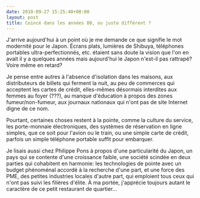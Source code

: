 ```yaml
---
date: 2010-09-27 15:25:40+00:00
layout: post
title: Coincé dans les années 80, ou juste différent ?
---
```


J'arrive aujourd'hui à un point où je me demande ce que signifie le mot modernité pour le Japon. Écrans plats, lumières de Shibuya, téléphones portables ultra-perfectionnés, etc. étaient sans doute la vision que l'on en avait il y a quelques années mais aujourd'hui le Japon n'est-il pas rattrapé? Voire même en retard?

Je pense entre autres à l'absence d'isolation dans les maisons, aux distributeurs de billets qui ferment la nuit, au peu de commerces qui acceptent les cartes de crédit, elles-mêmes désormais interdites aux femmes au foyer (???), au manque d'éducation à propos des zones fumeur/non-fumeur, aux journaux nationaux qui n'ont pas de site Internet digne de ce nom.

Pourtant, certaines choses restent à la pointe, comme la culture du service, les porte-monnaie électroniques, des systèmes de réservation en ligne simples, que ce soit pour l'avion ou le train, ou une simple carte de crédit, parfois un simple téléphone portable suffit pour embarquer.

Je lisais aussi chez Philippe Pons à propos d'une particularité du Japon, un pays qui se contente d'une croissance faible, une société scindée en deux parties qui cohabitent en harmonie: les technologies de pointe avec un budget phénoménal accordé à la recherche d'une part, et une force des PME, des petites industries locales d'autre part, qui emploient tous ceux qui n'ont pas suivi les filières d'élite. À ma portée, j'apprécie toujours autant le caractère de ce petit restaurant de quartier...

